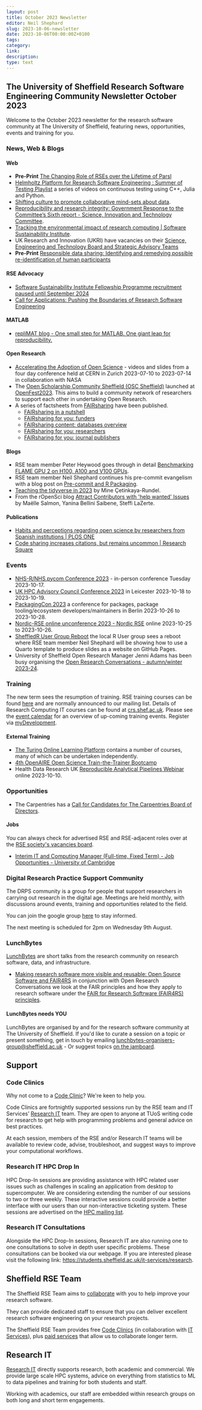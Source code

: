 ```yaml
---
layout: post
title: October 2023 Newsletter
editor: Neil Shephard
slug: 2023-10-06-newsletter
date: 2023-10-06T00:00:00Z+0100
tags:
category:
link:
description:
type: text
---
```


## The University of Sheffield Research Software Engineering Community Newsletter October 2023

Welcome to the October 2023 newsletter for the research software community at The University of Sheffield, featuring
news, opportunities, events and training for you.

### News, Web & Blogs

#### Web

+ **Pre-Print** [The Changing Role of RSEs over the Lifetime of Parsl](https://arxiv.org/abs/2307.11060)
+ [Helmholtz Platform for Research Software Engineering : Summer of Testing
  Playlist](https://www.youtube.com/@Helmholtz_Platform_for_RSE/playlists) a series of videos on continuous testing
  using C++, Julia and Python.
+ [Shifting culture to promote collaborative mind-sets about
  data](https://www.insidehighered.com/opinion/career-advice/2023/07/27/shifting-culture-promote-collaborative-mind-sets-about-data).
+ [Reproducibility and research integrity: Government Response to the Committee’s Sixth report - Science, Innovation and
  Technology Committee](https://publications.parliament.uk/pa/cm5803/cmselect/cmsctech/1771/report.html).
+ [Tracking the environmental impact of research computing | Software Sustainability
  Institute](https://software.ac.uk/blog/2023-08-15-tracking-environmental-impact-research-computing).
+ UK Research and Innovation (UKRI) have vacancies on their [Science, Engineering and Technology Board and Strategic
  Advisory
  Teams](https://www.ukri.org/who-we-are/work-for-us/join-an-advisory-committee-panel-or-network/science-engineering-and-technology-board-and-strategic-advisory-teams-vacancies/)
+ **Pre-Print** [Responsible data sharing: Identifying and remedying possible re-identification of human participants](https://osf.io/preprints/metaarxiv/5m3cx/)

#### RSE Advocacy

+ [Software Sustainability Institute Fellowship Programme recruitment paused until September
  2024](https://www.software.ac.uk/news/ssi-fellowship-programme-recruitment-paused-until-september-2024)
+ [Call for Applications: Pushing the Boundaries of Research Software
  Engineering](https://www.codeforsociety.org/news/call-for-applications-pushing-the-boundaries-of-research-software-engineering)

#### MATLAB

+ [repliMAT blog - One small step for MATLAB. One giant leap for
  reproducibility.](https://reproduciblematlab.github.io/blog/posts/2023-07-24-one-small-step/)

#### Open Research

+ [Accelerating the Adoption of Open Science](https://indico.cern.ch/event/1254282/timetable/#20230710) - videos and
  slides from a four day conference held at CERN in Zurich 2023-07-10 to 2023-07-14 in collaboration with NASA
+ The [Open Scholarship Community Sheffield (OSC Sheffield)](https://osc-international.com/osc-sheffield/) launched at
  [OpenFest2023](https://www.sheffield.ac.uk/library/research/open-research/openfest2023). This aims to build a
  community network of researchers to support each other in undertaking Open Research.
+ A series of factsheets from [FAIRsharing](https://fairsharing.org/) have been published.
  + [FAIRsharing in a nutshell](https://zenodo.org/record/8191958)
  + [FAIRsharing for you: funders](https://zenodo.org/record/8191958)
  + [FAIRsharing content: databases overview](https://zenodo.org/record/8186961)
  + [FAIRsharing for you: researchers](https://zenodo.org/record/8186952)
  + [FAIRsharing for you: journal publishers](https://zenodo.org/record/8186640)

#### Blogs

+ RSE team member Peter Heywood goes through in detail [Benchmarking FLAME GPU 2 on H100, A100 and V100
  GPUs](https://rse.shef.ac.uk/blog/2023-08-18-benchmarking-flamegpu2-on-h100-a100-and-v100-gpus/).
+ RSE team member Neil Shephard continues his pre-commit evangelism with a blog post on [Pre-commit and R
  Packaging](https://ns-rse.github.io/posts/pre-commit-r/).
+ [Teaching the tidyverse in 2023](https://www.tidyverse.org/blog/2023/08/teach-tidyverse-23/) by Mine Çetinkaya-Rundel.
+ From the rOpenSci blog [Attract Contributors with 'help wanted'
  Issues](https://ropensci.org/blog/2023/09/19/help-wanted/) by Maëlle Salmon, Yanina Bellini Saibene, Steffi LaZerte.

#### Publications

+ [Habits and perceptions regarding open science by researchers from Spanish institutions | PLOS
  ONE](https://journals.plos.org/plosone/article?id=10.1371/journal.pone.0288313)
+ [Code sharing increases citations, but remains uncommon | Research
  Square](https://www.researchsquare.com/article/rs-3222221/v1)

### Events

+ [NHS-R/NHS.pycom Conference 2023](http://bit.ly/nhs-r-community-conference-2023) -  in-person conference Tuesday
  2023-10-17.
+ [UK HPC Advisory Council Conference 2023](https://www.hpcadvisorycouncil.com/events/2023/uk-conference/index.php) in
  Leicester 2023-10-18 to 2023-10-19.
+ [PackagingCon 2023](https://packaging-con.org/) a conference for packages, package tooling/ecosystem
  developers/maintainers in Berlin 2023-10-26 to 2023-10-28.
+ [Nordic-RSE online unconference 2023 - Nordic RSE](https://nordic-rse.org/events/2023-online-unconference/) online
  2023-10-25 to 2023-10-26.
+ [SheffledR User Group Reboot](https://www.meetup.com/sheffieldr-sheffield-r-users-group/events/296493587/rsvp/) the
  local R User group sees a reboot where RSE team member Neil Shephard will be showing how to use a Quarto template to
  produce slides as a website on GitHub Pages.
+ University of Sheffield Open Research Manager Jenni Adams has been busy organising the [Open Research Conversations -
  autumn/winter
  2023-24](https://www.sheffield.ac.uk/openresearch/events/open-research-conversations-autumnwinter-2023-24).

### Training

The new term sees the resumption of training. RSE training courses can be found [here](https://rse.shef.ac.uk/events/)
and are normally announced to our mailing list. Details of Research Computing IT courses can be found at
[crs.shef.ac.uk](https://sites.google.com/sheffield.ac.uk/research-training/research-training). Please see the [event
calendar](https://sites.google.com/sheffield.ac.uk/research-training/home?authuser=0#h.6pzwqnfhkj6p) for an overview of
up-coming training events. Register via [myDevelopment](https://www.sheffield.ac.uk/muse).

#### External Training

+ [The Turing Online Learning Platform](https://www.turing.ac.uk/courses) contains a number of courses, many of which
  can be undertaken independently.
+ [4th OpenAIRE Open Science Train-the-Trainer
  Bootcamp](https://www.openaire.eu/4th-openaire-open-science-train-the-trainer-bootcamp)
+ Health Data Research UK [Reproducible Analytical Pipelines
  Webinar](https://www.hdruk.ac.uk/events/reproducible-analytical-pipelines-webinar-2/) online 2023-10-10.

<!--#### Research IT Training-->

<!--Research IT courses have adopted a hybrid approach. The team will be providing their courses both online and in -->
<!--person for the first time since March 2020. The team provides a place for beginners or advanced users to expand -->
<!--their knowledge of HPC and different programming languages. The courses are part of the Doctoral Development -->
<!--Programme. For more information please visit our training registration web page (via VPN): -->
<!--[crs.shef.ac.uk](https://crs.shef.ac.uk).-->

<!--If a course is "sold out" please join the wait list by signing up - we regularly email people to encourage those -->
<!--that can no longer attend to cancel. Those on the wait list get early notification when the courses are run -->
<!--again.-->

### Opportunities

+ The Carpentries has a [Call for Candidates for The Carpentries Board of Directors](https://carpentries.org/blog/2023/09/board-of-directors-election-announcement/).

#### Jobs

You can always check for advertised RSE and RSE-adjacent roles over at the [RSE society's vacancies
board](https://society-rse.org/careers/vacancies/).

+ [Interim IT and Computing Manager (Full-time, Fixed Term) - Job Opportunities - University of
  Cambridge](https://www.jobs.cam.ac.uk/job/42717/)

### Digital Research Practice Support Community

The DRPS community is a group for people that support researchers in carrying out research in the digital age. Meetings
are held monthly, with discussions around events, training and opportunities related to the field.

You can join the google group
[here](https://groups.google.com/u/1/a/sheffield.ac.uk/g/digital-research-practice-support-community-group/about) to
stay informed.

The next meeting is scheduled for 2pm on Wednesday 9th August.

### LunchBytes

[LunchBytes](https://rse.shef.ac.uk/community/lunch-bytes/) are short talks from the research community on research
software, data, and infrastructure.

+ [Making research software more visible and reusable: Open Source Software and
  FAIR4RS](https://bit.ly/open-research-conversation-lunchbytes-fair4rs) in conjunction with Open Research Conversations
  we look at the FAIR principles and how they apply to research software under the [FAIR for Research Softrware (FAIR4RS)
  principles](https://zenodo.org/record/6623556#.YqCJTJNBwlw).

#### LunchBytes needs YOU

LunchBytes are organised by and for the research software community at The University of Sheffield. If you'd like to
curate a session on a topic or present something, get in touch by emailing
[lunchbytes-organisers-group@sheffield.ac.uk](mailto:lunchbytes-organisers-group@sheffield.ac.uk) - Or suggest topics
[on the jamboard](https://jamboard.google.com/d/1-51cRf0pwZl8O10CnLeJGAqKcnbww-QGaYjszFK-H38/).

## Support

### Code Clinics

Why not come to a [Code
Clinic](https://docs.google.com/forms/d/e/1FAIpQLScGXS55qjU0D0Zcz-KHOVcNTahcr3YC3H0OpoKBo3lWXWED5A/viewform)? We're keen
to help you.

Code Clinics are fortnightly supported sessions run by the RSE team and IT Services’ [Research
IT](https://www.sheffield.ac.uk/it-services/research) team. They are open to anyone at TUoS writing code for research to
get help with programming problems and general advice on best practices.

At each session, members of the RSE and/or Research IT teams will be available to review code, advise, troubleshoot, and
suggest ways to improve your computational workflows.

### Research IT HPC Drop In

HPC Drop-In sessions are providing assistance with HPC related user issues such as challenges in scaling an application
from desktop to supercomputer. We are considering extending the number of our sessions to two or three weekly. These
interactive sessions could provide a better interface with our users than our non-interactive ticketing system. These
sessions are advertised on the [HPC mailing list](https://groups.google.com/u/1/a/sheffield.ac.uk/g/hpc).

### Research IT Consultations

Alongside the HPC Drop-In sessions, Research IT are also running one to one consultations to solve in depth user
specific problems. These consultations can be booked via our webpage. If you are interested please visit the following
link: <https://students.sheffield.ac.uk/it-services/research>.

## Sheffield RSE Team

The Sheffield RSE Team aims to [collaborate](https://rse.shef.ac.uk/collaboration/guide/) with you to help improve your
research software.

They can provide dedicated staff to ensure that you can deliver excellent research software engineering on your research
projects.

The Sheffield RSE Team provides free [Code Clinics][CCs] (in collaboration with [IT Services][its-res-it]), plus [paid
services][rse-service] that allow us to collaborate longer term.

## Research IT

[Research IT](https://students.sheffield.ac.uk/it-services/research) directly supports research, both academic and commercial.
We provide large scale HPC systems, advice on everything from statistics to ML to data pipelines and training for both
students and staff.

Working with academics, our staff are embedded within research groups on both long and short term engagements.

[CCs]: https://rse.shef.ac.uk/support/code-clinic/
[its-res-it]: https://www.sheffield.ac.uk/it-services/research/
[rse-service]: https://rse.shef.ac.uk/collaboration/
